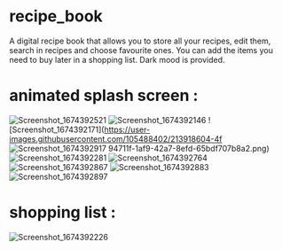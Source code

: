 # recipe_book
A digital recipe book that allows you to store all your recipes, edit them, search in recipes and choose favourite ones. You can add the items you need to buy later in a shopping list. Dark mood is provided.


# animated splash screen :
![Screenshot_1674392521](https://user-images.githubusercontent.com/105488402/213918595-abcca8b7-ac26-44ce-9200-da4da4a8c3bb.png)
![Screenshot_1674392146](https://user-images.githubusercontent.com/105488402/213918600-e887d4a6-4252-4fbe-af0e-c1cf4ac0b30c.png)
![Screenshot_1674392171](https://user-images.githubusercontent.com/105488402/213918604-4f
![Screenshot_1674392917](https://user-images.githubusercontent.com/105488402/213918620-2c482f49-1a68-4689-b37e-1913a338a3b2.png)
94711f-1af9-42a7-8efd-65bdf707b8a2.png)
![Screenshot_1674392281](https://user-images.githubusercontent.com/105488402/213918627-976a626d-3564-4964-91ce-e813fc5e244a.png)
![Screenshot_1674392764](https://user-images.githubusercontent.com/105488402/213918641-52b90d83-af68-4853-a320-c570781e1e68.png)
![Screenshot_1674392867](https://user-images.githubusercontent.com/105488402/213918660-e09c37c7-3bb5-4263-b124-efd0f3817e81.png)
![Screenshot_1674392883](https://user-images.githubusercontent.com/105488402/213918669-0ee42df9-a072-4fa2-a377-d53d68396bcd.png)
![Screenshot_1674392897](https://user-images.githubusercontent.com/105488402/213918682-f66723a5-bf57-434a-8e65-e59af4dc58fb.png)

# shopping list :
![Screenshot_1674392226](https://user-images.githubusercontent.com/105488402/213918694-302f384d-b573-47f0-903e-8ce8a19cdaf2.png)
